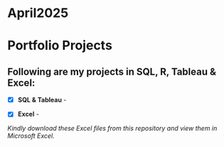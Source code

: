 # April2025
# Portfolio Projects
## Following are my projects in SQL, R, Tableau & Excel: <br />



- [x] **SQL & Tableau** -


- [x] **Excel** - 

*Kindly download these Excel files from this repository and view them in Microsoft Excel.*
